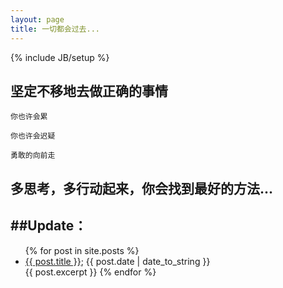 ```yaml
---
layout: page
title: 一切都会过去...
---
```

{% include JB/setup %}


## 坚定不移地去做正确的事情 

    
    你也许会累
   
    你也许会迟疑
      
    勇敢的向前走
      
	  
## 多思考，多行动起来，你会找到最好的方法...


##Update：
-------------

<ul class="posts">
{% for post in site.posts %}
<li><a href="{{ BASE_PATH }}{{ post.url }}">{{ post.title }}</a>; <span>{{ post.date | date_to_string }}</span> </li>
{{ post.excerpt }}
{% endfor %}
</ul>




